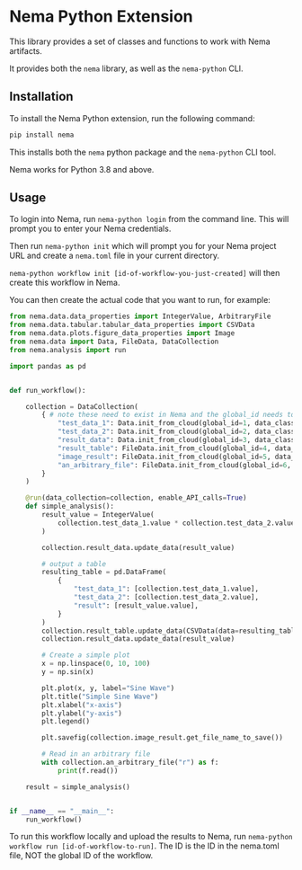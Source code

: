 # Nema Python Extension

This library provides a set of classes and functions to work with Nema artifacts.

It provides both the `nema` library, as well as the `nema-python` CLI.

## Installation

To install the Nema Python extension, run the following command:

```bash
pip install nema
```

This installs both the `nema` python package and the `nema-python` CLI tool.

Nema works for Python 3.8 and above.

## Usage

To login into Nema, run `nema-python login` from the command line. This will prompt you to enter your Nema credentials.

Then run `nema-python init` which will prompt you for your Nema project URL and create a `nema.toml` file in your current directory.

`nema-python workflow init [id-of-workflow-you-just-created]` will then create this workflow in Nema.

You can then create the actual code that you want to run, for example:

```python
from nema.data.data_properties import IntegerValue, ArbitraryFile
from nema.data.tabular.tabular_data_properties import CSVData
from nema.data.plots.figure_data_properties import Image
from nema.data import Data, FileData, DataCollection
from nema.analysis import run

import pandas as pd


def run_workflow():

    collection = DataCollection(
        { # note these need to exist in Nema and the global_id needs to match
            "test_data_1": Data.init_from_cloud(global_id=1, data_class=IntegerValue),
            "test_data_2": Data.init_from_cloud(global_id=2, data_class=IntegerValue),
            "result_data": Data.init_from_cloud(global_id=3, data_class=IntegerValue),
            "result_table": FileData.init_from_cloud(global_id=4, data_class=CSVData),
            "image_result": FileData.init_from_cloud(global_id=5, data_class=Image),
            "an_arbitrary_file": FileData.init_from_cloud(global_id=6, data_class=ArbitraryFile),
        }
    )

    @run(data_collection=collection, enable_API_calls=True)
    def simple_analysis():
        result_value = IntegerValue(
            collection.test_data_1.value * collection.test_data_2.value
        )

        collection.result_data.update_data(result_value)

        # output a table
        resulting_table = pd.DataFrame(
            {
                "test_data_1": [collection.test_data_1.value],
                "test_data_2": [collection.test_data_2.value],
                "result": [result_value.value],
            }
        )
        collection.result_table.update_data(CSVData(data=resulting_table))
        collection.result_data.update_data(result_value)

        # Create a simple plot
        x = np.linspace(0, 10, 100)
        y = np.sin(x)

        plt.plot(x, y, label="Sine Wave")
        plt.title("Simple Sine Wave")
        plt.xlabel("x-axis")
        plt.ylabel("y-axis")
        plt.legend()

        plt.savefig(collection.image_result.get_file_name_to_save())

        # Read in an arbitrary file
        with collection.an_arbitrary_file("r") as f:
            print(f.read())

    result = simple_analysis()


if __name__ == "__main__":
    run_workflow()
```

To run this workflow locally and upload the results to Nema, run `nema-python workflow run [id-of-workflow-to-run]`.
The ID is the ID in the nema.toml file, NOT the global ID of the workflow.
